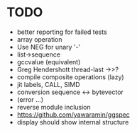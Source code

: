 TODO
====

* better reporting for failed tests
* array operation
* Use NEG for unary '-'
* list->sequence
* gccvalue (equivalent)
* Greg Hendershott thread-last ->>?
* compile composite operations (lazy)
* jit labels, CALL, SIMD
* conversion sequence <-> bytevector
* (error ...)
* reverse module inclusion
* https://github.com/yawaramin/ggspec
* display should show internal structure
